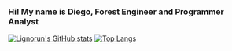 ### Hi! My name is Diego, Forest Engineer and Programmer Analyst 


[![Lignorun's GitHub stats](https://github-readme-stats.vercel.app/api?username=Lignorun&count_private=true&show_icons=true&theme=dracula)](https://github.com/Lignorun/Lignorun)
[![Top Langs](https://github-readme-stats.vercel.app/api/top-langs/?username=Lignorun&layout=compact&show_icons=true&theme=dracula)](https://github.com/Lignorun)



<!--
**Lignorun/Lignorun** is a ✨ _special_ ✨ repository because its `README.md` (this file) appears on your GitHub profile.

Here are some ideas to get you started:

- 🔭 I’m currently working on ...
- 🌱 I’m currently learning ...
- 👯 I’m looking to collaborate on ...
- 🤔 I’m looking for help with ...
- 💬 Ask me about ...
- 📫 How to reach me: ...
- 😄 Pronouns: ...
- ⚡ Fun fact: ...
-->
